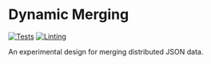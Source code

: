 # Dynamic Merging
[![Tests](https://github.com/TheWozard/dynamic-distributed-merging/actions/workflows/test.yml/badge.svg?branch=master)](https://github.com/TheWozard/dynamic-distributed-merging/actions/workflows/test.yml)
[![Linting](https://github.com/TheWozard/dynamic-distributed-merging/actions/workflows/lint.yml/badge.svg?branch=master)](https://github.com/TheWozard/dynamic-distributed-merging/actions/workflows/lint.yml)

An experimental design for merging distributed JSON data.